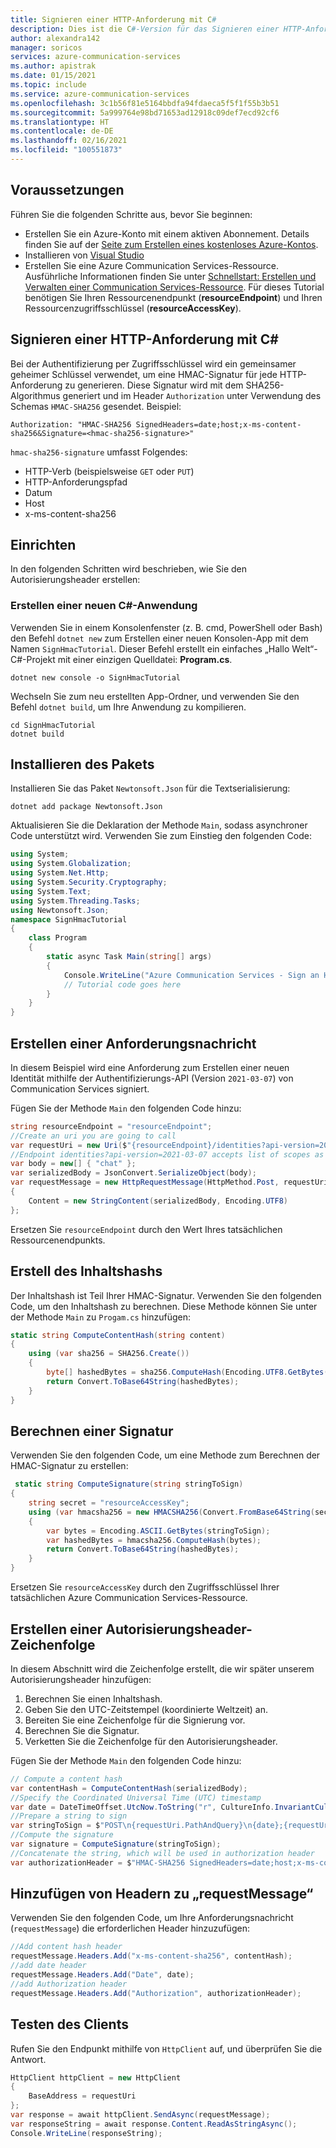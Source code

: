 ```yaml
---
title: Signieren einer HTTP-Anforderung mit C#
description: Dies ist die C#-Version für das Signieren einer HTTP-Anforderung mit einer HMAC-Signatur für Communication Services.
author: alexandra142
manager: soricos
services: azure-communication-services
ms.author: apistrak
ms.date: 01/15/2021
ms.topic: include
ms.service: azure-communication-services
ms.openlocfilehash: 3c1b56f81e5164bbdfa94fdaeca5f5f1f55b3b51
ms.sourcegitcommit: 5a999764e98bd71653ad12918c09def7ecd92cf6
ms.translationtype: HT
ms.contentlocale: de-DE
ms.lasthandoff: 02/16/2021
ms.locfileid: "100551873"
---
```

## <a name="prerequisites"></a>Voraussetzungen

Führen Sie die folgenden Schritte aus, bevor Sie beginnen:
- Erstellen Sie ein Azure-Konto mit einem aktiven Abonnement. Details finden Sie auf der [Seite zum Erstellen eines kostenloses Azure-Kontos](https://azure.microsoft.com/free/?WT.mc_id=A261C142F). 
- Installieren von [Visual Studio](https://visualstudio.microsoft.com/downloads/) 
- Erstellen Sie eine Azure Communication Services-Ressource. Ausführliche Informationen finden Sie unter [Schnellstart: Erstellen und Verwalten einer Communication Services-Ressource](../../quickstarts/create-communication-resource.md). Für dieses Tutorial benötigen Sie Ihren Ressourcenendpunkt (**resourceEndpoint**) und Ihren Ressourcenzugriffsschlüssel (**resourceAccessKey**).



## <a name="sign-an-http-request-with-c"></a>Signieren einer HTTP-Anforderung mit C#
Bei der Authentifizierung per Zugriffsschlüssel wird ein gemeinsamer geheimer Schlüssel verwendet, um eine HMAC-Signatur für jede HTTP-Anforderung zu generieren. Diese Signatur wird mit dem SHA256-Algorithmus generiert und im Header `Authorization` unter Verwendung des Schemas `HMAC-SHA256` gesendet. Beispiel:

```
Authorization: "HMAC-SHA256 SignedHeaders=date;host;x-ms-content-sha256&Signature=<hmac-sha256-signature>"
```

`hmac-sha256-signature` umfasst Folgendes: 

- HTTP-Verb (beispielsweise `GET` oder `PUT`)
- HTTP-Anforderungspfad
- Datum
- Host
- x-ms-content-sha256

## <a name="setting-up"></a>Einrichten
In den folgenden Schritten wird beschrieben, wie Sie den Autorisierungsheader erstellen:

### <a name="create-a-new-c-application"></a>Erstellen einer neuen C#-Anwendung

Verwenden Sie in einem Konsolenfenster (z. B. cmd, PowerShell oder Bash) den Befehl `dotnet new` zum Erstellen einer neuen Konsolen-App mit dem Namen `SignHmacTutorial`. Dieser Befehl erstellt ein einfaches „Hallo Welt“-C#-Projekt mit einer einzigen Quelldatei: **Program.cs**.

```console
dotnet new console -o SignHmacTutorial
```

Wechseln Sie zum neu erstellten App-Ordner, und verwenden Sie den Befehl `dotnet build`, um Ihre Anwendung zu kompilieren.

```console
cd SignHmacTutorial
dotnet build
```

## <a name="install-the-package"></a>Installieren des Pakets

Installieren Sie das Paket `Newtonsoft.Json` für die Textserialisierung:

```console
dotnet add package Newtonsoft.Json
```

Aktualisieren Sie die Deklaration der Methode `Main`, sodass asynchroner Code unterstützt wird. Verwenden Sie zum Einstieg den folgenden Code:

```csharp
using System;
using System.Globalization;
using System.Net.Http;
using System.Security.Cryptography;
using System.Text;
using System.Threading.Tasks;
using Newtonsoft.Json;
namespace SignHmacTutorial
{
    class Program
    {
        static async Task Main(string[] args)
        {
            Console.WriteLine("Azure Communication Services - Sign an HTTP request Tutorial");
            // Tutorial code goes here
        }
    }
}

```
## <a name="create-a-request-message"></a>Erstellen einer Anforderungsnachricht

In diesem Beispiel wird eine Anforderung zum Erstellen einer neuen Identität mithilfe der Authentifizierungs-API (Version `2021-03-07`) von Communication Services signiert.

Fügen Sie der Methode `Main` den folgenden Code hinzu:

```csharp
string resourceEndpoint = "resourceEndpoint";
//Create an uri you are going to call
var requestUri = new Uri($"{resourceEndpoint}/identities?api-version=2021-03-07");
//Endpoint identities?api-version=2021-03-07 accepts list of scopes as a body
var body = new[] { "chat" }; 
var serializedBody = JsonConvert.SerializeObject(body);
var requestMessage = new HttpRequestMessage(HttpMethod.Post, requestUri)
{
    Content = new StringContent(serializedBody, Encoding.UTF8)
};
```

Ersetzen Sie `resourceEndpoint` durch den Wert Ihres tatsächlichen Ressourcenendpunkts.

## <a name="create-content-hash"></a>Erstell des Inhaltshashs

Der Inhaltshash ist Teil Ihrer HMAC-Signatur. Verwenden Sie den folgenden Code, um den Inhaltshash zu berechnen. Diese Methode können Sie unter der Methode `Main` zu `Progam.cs` hinzufügen:

```csharp
static string ComputeContentHash(string content)
{
    using (var sha256 = SHA256.Create())
    {
        byte[] hashedBytes = sha256.ComputeHash(Encoding.UTF8.GetBytes(content));
        return Convert.ToBase64String(hashedBytes);
    }
}
```

## <a name="compute-a-signature"></a>Berechnen einer Signatur
Verwenden Sie den folgenden Code, um eine Methode zum Berechnen der HMAC-Signatur zu erstellen:

```csharp
 static string ComputeSignature(string stringToSign)
{
    string secret = "resourceAccessKey";
    using (var hmacsha256 = new HMACSHA256(Convert.FromBase64String(secret)))
    {
        var bytes = Encoding.ASCII.GetBytes(stringToSign);
        var hashedBytes = hmacsha256.ComputeHash(bytes);
        return Convert.ToBase64String(hashedBytes);
    }
}
```

Ersetzen Sie `resourceAccessKey` durch den Zugriffsschlüssel Ihrer tatsächlichen Azure Communication Services-Ressource.

## <a name="create-an-authorization-header-string"></a>Erstellen einer Autorisierungsheader-Zeichenfolge

In diesem Abschnitt wird die Zeichenfolge erstellt, die wir später unserem Autorisierungsheader hinzufügen:

1. Berechnen Sie einen Inhaltshash.
2. Geben Sie den UTC-Zeitstempel (koordinierte Weltzeit) an.
3. Bereiten Sie eine Zeichenfolge für die Signierung vor.
4. Berechnen Sie die Signatur.
5. Verketten Sie die Zeichenfolge für den Autorisierungsheader.
 
Fügen Sie der Methode `Main` den folgenden Code hinzu:

```csharp
// Compute a content hash
var contentHash = ComputeContentHash(serializedBody);
//Specify the Coordinated Universal Time (UTC) timestamp
var date = DateTimeOffset.UtcNow.ToString("r", CultureInfo.InvariantCulture);
//Prepare a string to sign
var stringToSign = $"POST\n{requestUri.PathAndQuery}\n{date};{requestUri.Authority};{contentHash}";
//Compute the signature
var signature = ComputeSignature(stringToSign);
//Concatenate the string, which will be used in authorization header
var authorizationHeader = $"HMAC-SHA256 SignedHeaders=date;host;x-ms-content-sha256&Signature={signature}";
```

## <a name="add-headers-to-requestmessage"></a>Hinzufügen von Headern zu „requestMessage“

Verwenden Sie den folgenden Code, um Ihre Anforderungsnachricht (`requestMessage`) die erforderlichen Header hinzuzufügen:

```csharp
//Add content hash header
requestMessage.Headers.Add("x-ms-content-sha256", contentHash);
//add date header
requestMessage.Headers.Add("Date", date);
//add Authorization header
requestMessage.Headers.Add("Authorization", authorizationHeader);
```

## <a name="test-the-client"></a>Testen des Clients
Rufen Sie den Endpunkt mithilfe von `HttpClient` auf, und überprüfen Sie die Antwort.

```csharp
HttpClient httpClient = new HttpClient
{
    BaseAddress = requestUri
};
var response = await httpClient.SendAsync(requestMessage);
var responseString = await response.Content.ReadAsStringAsync();
Console.WriteLine(responseString);
```
